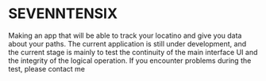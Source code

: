 # SEVENNTENSIX
Making an app that will be able to track your locatino and give you data about your paths. The current application is still under development, and the current stage is mainly to test the continuity of the main interface UI and the integrity of the logical operation. If you encounter problems during the test, please contact me
